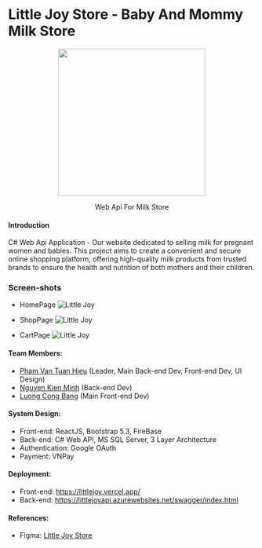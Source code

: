 # Little Joy Store - Baby And Mommy Milk Store

<div align="center">
    <img style="width: 300px;" src="https://firebasestorage.googleapis.com/v0/b/little-joy-2c5d3.appspot.com/o/logo%20git.png?alt=media&token=896298f2-1654-46d4-80b8-3ec8a6a8292e" />
    <p>Web Api For Milk Store</p>
</div>

#### Introduction
C# Web Api Application - Our website dedicated to selling milk for pregnant women and babies. This project aims to create a convenient and secure online shopping platform, offering high-quality milk products from trusted brands to ensure the health and nutrition of both mothers and their children.

### Screen-shots

- HomePage
![Little Joy](https://firebasestorage.googleapis.com/v0/b/little-joy-2c5d3.appspot.com/o/github-sreen-shots%2FScreenshot%202024-07-15%20233853.png?alt=media&token=3ebc7503-61f5-471a-a1a6-081b7be6e756)

- ShopPage
![Little Joy](https://firebasestorage.googleapis.com/v0/b/little-joy-2c5d3.appspot.com/o/github-sreen-shots%2FScreenshot%202024-07-15%20234049.png?alt=media&token=680fe014-bb93-4672-9ec0-57693d8affd7)

- CartPage
![Little Joy](https://firebasestorage.googleapis.com/v0/b/little-joy-2c5d3.appspot.com/o/github-sreen-shots%2FScreenshot%202024-07-15%20234205.png?alt=media&token=773b3011-abc9-4b87-bd42-a88b31cc0607)

#### Team Members:

- [Pham Van Tuan Hieu](https://github.com/lion3993vn) (Leader, Main Back-end Dev, Front-end Dev, UI Design)
- [Nguyen Kien Minh](https://github.com/nguyenkienminh) (Back-end Dev)
- [Luong Cong Bang](https://github.com/cong-bang) (Main Front-end Dev)

#### System Design:

- Front-end: ReactJS, Bootstrap 5.3, FireBase
- Back-end: C# Web API, MS SQL Server, 3 Layer Architecture
- Authentication: Google OAuth
- Payment: VNPay

#### Deployment:

- Front-end: https://littlejoy.vercel.app/
- Back-end: https://littlejoyapi.azurewebsites.net/swagger/index.html

#### References:
- Figma: [Little Joy Store](https://www.figma.com/design/27qQ7FoSlia57I2wMlbEcv/V1.0?node-id=0-1&t=3UhKBtkVWjAnxNkh-1)